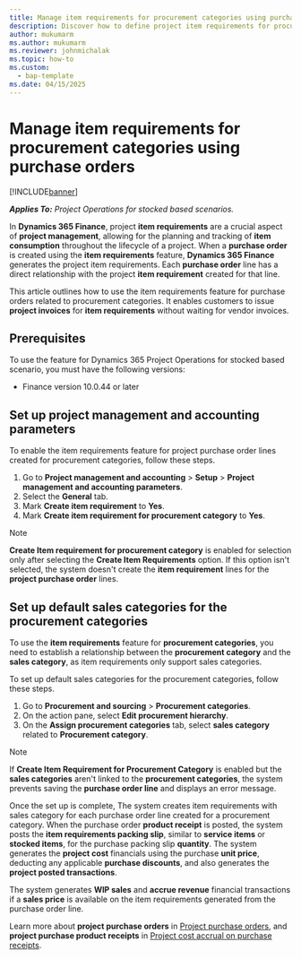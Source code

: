 ```yaml
---
title: Manage item requirements for procurement categories using purchase orders
description: Discover how to define project item requirements for procurement categories using purchase orders and generate project costs through product receipts for procurement categories.
author: mukumarm
ms.author: mukumarm
ms.reviewer: johnmichalak
ms.topic: how-to
ms.custom: 
  - bap-template
ms.date: 04/15/2025
---
```


# Manage item requirements for procurement categories using purchase orders

[!INCLUDE[banner](../includes/banner.md)]

_**Applies To:** Project Operations for stocked based scenarios._

In **Dynamics 365 Finance**, project **item requirements** are a crucial aspect of **project management**, allowing for the planning and tracking of **item consumption** throughout the lifecycle of a project. 
When a **purchase order** is created using the **item requirements** feature, **Dynamics 365 Finance** generates the project item requirements. Each **purchase order** line has a direct relationship with the project **item requirement** created for that line. 

This article outlines how to use the item requirements feature for purchase orders related to procurement categories. It enables customers to issue **project invoices** for **item requirements** without waiting for vendor invoices.

## Prerequisites

To use the feature for Dynamics 365 Project Operations for stocked based scenario, you must have the following versions:

- Finance version 10.0.44 or later

## Set up project management and accounting parameters

To enable the item requirements feature for project purchase order lines created for procurement categories, follow these steps.

1. Go to **Project management and accounting** > **Setup** > **Project management and accounting parameters**.
1. Select the **General** tab.
1. Mark **Create item requirement** to **Yes**.
1. Mark **Create item requirement for procurement category** to **Yes**.

> [!NOTE] 
> **Create Item requirement for procurement category** is enabled for selection only after selecting the **Create Item Requirements** option. If this option isn't selected, the system doesn't create the **item requirement** lines for the **project purchase order** lines.

## Set up default sales categories for the procurement categories

To use the **item requirements** feature for **procurement categories**, you need to establish a relationship between the **procurement category** and the **sales category**, as item requirements only support sales categories.

To set up default sales categories for the procurement categories, follow these steps.

1. Go to **Procurement and sourcing** > **Procurement categories**.
1. On the action pane, select **Edit procurement hierarchy**.
1. On the **Assign procurement categories** tab, select **sales category** related to **Procurement category**.

> [!NOTE] 
> If **Create Item Requirement for Procurement Category** is enabled but the **sales categories** aren't linked to the **procurement categories**, the system prevents saving the **purchase order line** and displays an error message.

Once the set up is complete, The system creates item requirements with sales category for each purchase order line created for a procurement category. When the purchase order **product receipt** is posted, the system posts the **item requirements packing slip**, similar to **service items** or **stocked items**, for the purchase packing slip **quantity**.
The system generates the **project cost** financials using the purchase **unit price**, deducting any applicable **purchase discounts**, and also generates the **project posted transactions**.

The system generates **WIP sales** and **accrue revenue** financial transactions if a **sales price** is available on the item requirements generated from the purchase order line.

Learn more about **project purchase orders** in [Project purchase orders](project-purchase-orders.md), and **project purchase product receipts** in [Project cost accrual on purchase receipts](/dynamics365/finance/accounts-payable/project-cost-accrual-purchase-receipts).
